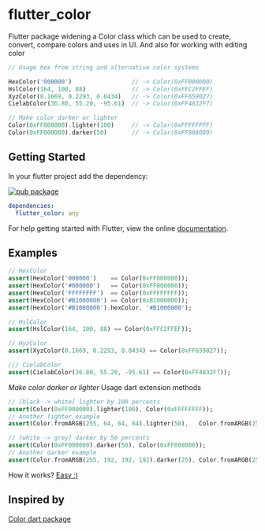 # flutter_color

Flutter package widening a Color class which can be used to create, convert, compare colors and uses in UI. And also for working with editing color

```dart
// Usage hex from string and alternative color systems

HexColor('000000')                 // -> Color(0xFF000000)
HslColor(164, 100, 88)             // -> Color(0xFFC2FFEF)
XyzColor(0.1669, 0.2293, 0.0434)   // -> Color(0xFF659027)
CielabColor(36.80, 55.20, -95.61)  // -> Color(0xFF4832F7)

// Make color darker or lighter
Color(0xFF000000).lighter(100)     // -> Color(0xFFFFFFFF)
Color(0xFF000000).darker(50)       // -> Color(0xFF808080)
```


## Getting Started

In your flutter project add the dependency:

[![pub package](https://img.shields.io/pub/v/flutter_color.svg)](https://pub.dartlang.org/packages/flutter_color)

```yaml
dependencies:
  flutter_color: any
```

For help getting started with Flutter, view the online [documentation](https://flutter.io/).

## Examples

```dart
// HexColor
assert(HexColor('000000')    == Color(0xFF000000));
assert(HexColor('#000000')   == Color(0xFF000000));
assert(HexColor('FFFFFFFF')  == Color(0xFFFFFFFF));
assert(HexColor('#B1000000') == Color(0xB1000000));
assert(HexColor('#B1000000').hexColor, '#B1000000');

// HslColor
assert(HslColor(164, 100, 88) == Color(0xFFC2FFEF));

// HyzColor
assert(XyzColor(0.1669, 0.2293, 0.0434) == Color(0xFF659027));

/// CielabColor
assert(CielabColor(36.80, 55.20, -95.61) == Color(0xFF4832F7));
```

*Make color darker or lighter*
Usage dart extension methods
```dart
// [black -> white] lighter by 100 percents
assert(Color(0xFF000000).lighter(100), Color(0xFFFFFFFF));
// Another lighter example
assert(Color.fromARGB(255, 64, 64, 64).lighter(50),   Color.fromARGB(255, 192, 192, 192));

// [white -> grey] darker by 50 percents
assert(Color(0xFF000000).darker(50), Color(0xFF808080));
// Another darker example
assert(Color.fromARGB(255, 192, 192, 192).darker(25), Color.fromARGB(255, 128, 128, 128));
```
How it works? [Easy :)](https://graphicdesign.stackexchange.com/a/75419)

## Inspired by

[Color dart package](https://pub.dev/packages/color)

